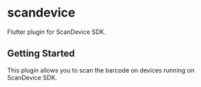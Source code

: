 # scandevice

Flutter plugin for ScanDevice SDK.

## Getting Started

This plugin allows you to scan the barcode on devices running on ScanDevice SDK.